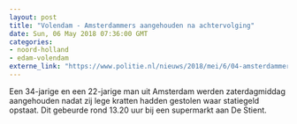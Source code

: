 ```yaml
---
layout: post
title: "Volendam - Amsterdammers aangehouden na achtervolging"
date: Sun, 06 May 2018 07:36:00 GMT
categories: 
- noord-holland 
- edam-volendam 
externe_link: "https://www.politie.nl/nieuws/2018/mei/6/04-amsterdammers-aangehouden-na-achtervolging.html"
---
```


Een 34-jarige en een 22-jarige man uit Amsterdam werden zaterdagmiddag aangehouden nadat zij lege kratten hadden gestolen waar statiegeld opstaat. Dit gebeurde rond 13.20 uur bij een supermarkt aan De Stient.
